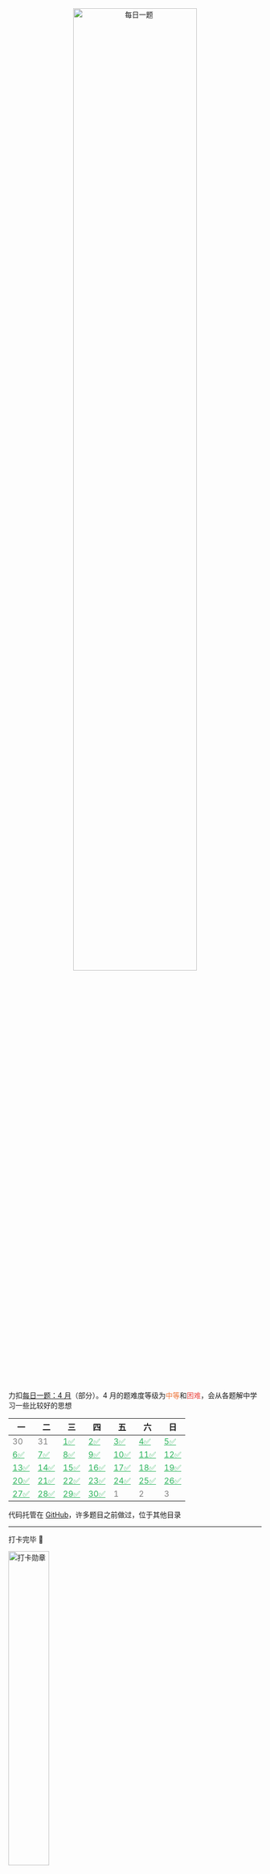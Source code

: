 <center>
<img src="https://cdn.jsdelivr.net/gh/JingqingLin/Blog/docs/leetcode-daily-challenges/_images/daily-challenges.png" alt="每日一题" width="70%"/>
</center>

力扣<a href="https://leetcode-cn.com/problemset/2020-04/" target="_blank">每日一题：4 月</a>（部分）。4 月的题难度等级为<font color=#ed7336>中等</font>和<font color=#ec4c47>困难</font>，会从各题解中学习一些比较好的思想

| 一                                                                                                                        | 二                                                                                                                                     | 三                                                                                                                                               | 四                                                                                                             | 五                                                                                                                        | 六                                                                                                                   | 日                                                                                                               |
| ------------------------------------------------------------------------------------------------------------------------- | -------------------------------------------------------------------------------------------------------------------------------------- | ------------------------------------------------------------------------------------------------------------------------------------------------ | -------------------------------------------------------------------------------------------------------------- | ------------------------------------------------------------------------------------------------------------------------- | -------------------------------------------------------------------------------------------------------------------- | ---------------------------------------------------------------------------------------------------------------- |
| <font color=gray>30</font>                                                                                                | <font color=gray>31</font>                                                                                                             | <a style="color: #2DB55D;" href="https://leetcode-cn.com/problems/maximum-nesting-depth-of-two-valid-parentheses-strings" target="_blank">1✅</a> | <a style="color: #2DB55D;" href="https://leetcode-cn.com/problems/game-of-life" target="_blank">2✅</a>         | <a style="color: #2DB55D;" href="https://leetcode-cn.com/problems/string-to-integer-atoi" target="_blank">3✅</a>          | <a style="color: #2DB55D;" href="https://leetcode-cn.com/problems/trapping-rain-water" target="_blank">4✅</a>        | <a style="color: #2DB55D;" href="https://leetcode-cn.com/problems/lfu-cache" target="_blank">5✅</a>              |
| <a style="color: #2DB55D;" href="https://leetcode-cn.com/problems/edit-distance" target="_blank">6✅</a>                   | <a style="color: #2DB55D;" href="https://leetcode-cn.com/problems/rotate-matrix-lcci" target="_blank">7✅</a>                           | <a style="color: #2DB55D;" href="https://leetcode-cn.com/problems/ji-qi-ren-de-yun-dong-fan-wei-lcof" target="_blank">8✅</a>                     | <a style="color: #2DB55D;" href="https://leetcode-cn.com/problems/generate-parentheses" target="_blank">9✅</a> | <a style="color: #2DB55D;" href="https://leetcode-cn.com/problems/reverse-words-in-a-string" target="_blank">10✅</a>      | <a style="color: #2DB55D;" href="https://leetcode-cn.com/problems/super-egg-drop" target="_blank">11✅</a>            | <a style="color: #2DB55D;" href="https://leetcode-cn.com/problems/intersection-lcci" target="_blank">12✅</a>     |
| <a style="color: #2DB55D;" href="https://leetcode-cn.com/problems/design-twitter" target="_blank">13✅</a>                 | <a style="color: #2DB55D;" href="https://leetcode-cn.com/problems/add-two-numbers-ii" target="_blank">14✅</a>                          | <a style="color: #2DB55D;" href="https://leetcode-cn.com/problems/01-matrix" target="_blank">15✅</a>                                             | <a style="color: #2DB55D;" href="https://leetcode-cn.com/problems/merge-intervals" target="_blank">16✅</a>     | <a style="color: #2DB55D;" href="https://leetcode-cn.com/problems/jump-game" target="_blank">17✅</a>                      | <a style="color: #2DB55D;" href="https://leetcode-cn.com/problems/container-with-most-water" target="_blank">18✅</a> | <a style="color: #2DB55D;" href="https://leetcode-cn.com/problems/count-the-repetitions" target="_blank">19✅</a> |
| <a style="color: #2DB55D;" href="https://leetcode-cn.com/problems/number-of-islands" target="_blank">20✅</a>              | <a style="color: #2DB55D;" href="https://leetcode-cn.com/problems/count-number-of-nice-subarrays" target="_blank">21✅</a>              | <a style="color: #2DB55D;" href="https://leetcode-cn.com/problems/binary-tree-right-side-view" target="_blank">22✅</a>                           | <a style="color: #2DB55D;" href="https://leetcode-cn.com/problems/coin-lcci" target="_blank">23✅</a>           | <a style="color: #2DB55D;" href="https://leetcode-cn.com/problems/shu-zu-zhong-de-ni-xu-dui-lcof" target="_blank">24✅</a> | <a style="color: #2DB55D;" href="https://leetcode-cn.com/problems/permutations" target="_blank">25✅</a>              | <a style="color: #2DB55D;" href="https://leetcode-cn.com/problems/merge-k-sorted-lists" target="_blank">26✅</a>  |
| <a style="color: #2DB55D;" href="https://leetcode-cn.com/problems/search-in-rotated-sorted-array" target="_blank">27✅</a> | <a style="color: #2DB55D;" href="https://leetcode-cn.com/problems/shu-zu-zhong-shu-zi-chu-xian-de-ci-shu-lcof" target="_blank">28✅</a> | <a style="color: #2DB55D;" href="https://leetcode-cn.com/problems/find-in-mountain-array" target="_blank">29✅</a>                                | <a style="color: #2DB55D;" href="https://leetcode-cn.com/problems/happy-number" target="_blank">30✅</a>        | <font color=gray>1</font>                                                                                                 | <font color=gray>2</font>                                                                                            | <font color=gray>3</font>                                                                                        |

代码托管在 <a href="https://github.com/JingqingLin/LeetCode/tree/master/%E6%AF%8F%E6%97%A5%E4%B8%80%E9%A2%98%20-%202020.04" target="_blank">GitHub</a>，许多题目之前做过，位于其他目录

---

打卡完毕 🎉

<img src="https://cdn.jsdelivr.net/gh/JingqingLin/Blog/docs/leetcode-daily-challenges/_images/medal.png" alt="打卡勋章" width="40%"/>

---

## 1. 有效括号的嵌套深度

!> [1111](https://leetcode-cn.com/problems/maximum-nesting-depth-of-two-valid-parentheses-strings/). 有效括号的嵌套深度

题目很啰嗦。嵌套深度就是栈的最大深度，A 和 B 要求把栈的深度尽量对等分，所以可以把栈的深度为奇数的分给 B，偶数的分给 A

```java
Seq     =   (  (  )  (  (  )  )  (  )  )
嵌套深度 = [ 1, 2, 2, 2, 3, 3, 2, 2, 2, 1]
分组情况 = [ A, B, B, B, A, A, B, B, B, A]
最后输出 = [ 0, 1, 1, 1, 0, 0, 1, 1, 1, 0]

public static int[] maxDepthAfterSplit(String seq) {
    int[] ans = new int[seq.length()];
    int depth = 0;
    int index = 0;
    for (char c : seq.toCharArray()) {
        if (c == '(') {
            depth++;
            ans[index++] = depth % 2;
        } else {
            ans[index++] = depth % 2;
            depth--;
        }
    }
    return ans;
}
```

## 2. 生命游戏

!> [289](https://leetcode-cn.com/problems/game-of-life/). 生命游戏

如何原地解决？https://leetcode-cn.com/problems/game-of-life/solution/sheng-ming-you-xi-by-leetcode-solution/

## 3. 接雨水

!> [42](https://leetcode-cn.com/problems/trapping-rain-water/). 接雨水

直接看[官方题解](https://leetcode-cn.com/problems/trapping-rain-water/solution/jie-yu-shui-by-leetcode/)

### ⭐ 动态编程

左右各扫描一次

<img src="https://cdn.jsdelivr.net/gh/JingqingLin/ImageHosting@master/img/171688e72b1e69a4.png" width="70%"/>

### 双指针 和 单调栈

## 4. LFU缓存

!> [460](https://leetcode-cn.com/problems/lfu-cache/). LFU缓存

> 请你为 最不经常使用（LFU）缓存算法设计并实现数据结构。它应该支持以下操作：get 和 put
> - get(key) - 如果键存在于缓存中，则获取键的值（总是正数），否则返回 -1
> - put(key, value) - 如果键已存在，则变更其值；如果键不存在，请插入键值对。当缓存达到其容量时，则应该在插入新项之前，使最不经常使用的项无效。在此问题中，当存在平局（即两个或更多个键具有相同使用频率）时，应该去除**最近**最少使用的键
> 
> 「项的使用次数」就是自插入该项以来对其调用 get 和 put 函数的次数之和。使用次数会在对应项被移除后置为 0

键的移除条件：先比使用频率，再比最后一次的使用时间

### 哈希表 + 优先队列（$O(logN)$ 解法）
哈希表用于查找键是否在缓存中。优先队列用于判断移除哪个键，它根据键的**使用频率**和**最后使用时间**维护一个堆

对于 `get` 操作，
- 通过哈希表判断键是否在缓存中
  - 若存在，更新使用频率和最后使用时间，并更新优先队列
  - 若不存在，返回 -1

对于 `put` 操作，
- 若键在缓存中，则等同于进行一次 `get`
- 若不存在，则需要把键加入缓存
  - 若缓存已满，根据 `键的移除条件` 移除键，再初始化一个 Node 并加入哈希表和优先队列
  - 若缓存未满，初始化一个 Node 并加入哈希表和优先队列

由于键的**使用频率**和**最后使用时间**被频繁调用，我们创建一个 Node 类来保存这些信息，并通过实现 Comparable 接口来使其“支持排序”（或实现优先队列的 Comparator 接口）

```java
private static class Node implements Comparable<Node> {
    int key;
    int value;
    int frequency;
    int globalTime;
    public Node() {
    }
    public Node(int key, int value, int globalTime) {
        this.key = key;
        this.value = value;
        frequency = 1;
        this.globalTime = globalTime;
    }
    @Override
    public int compareTo(Node node) {
        int diff = frequency - node.frequency;
        return diff != 0 ? diff : globalTime - node.globalTime;
    }
}
```

哈希表的查找时间复杂度为 $O(1)$，优先队列的插入和删除操作时间复杂度为 $O(logN)$

代码<a href="https://github.com/JingqingLin/LeetCode/blob/master/%E6%AF%8F%E6%97%A5%E4%B8%80%E9%A2%98%20-%202020.04/460.%20LFU%E7%BC%93%E5%AD%98/src/BFS.java" target="_blank">在这<a>

## 5. ⭐ 旋转矩阵

!> 面试题 [01.07](https://leetcode-cn.com/problems/rotate-matrix-lcci/). 旋转矩阵 

### 原地旋转

https://leetcode-cn.com/problems/rotate-matrix-lcci/solution/xuan-zhuan-ju-zhen-by-leetcode-solution/

### 两次翻转

上下翻 + 对角线翻

## 6. 翻转字符串里的单词

!> [151](https://leetcode-cn.com/problems/reverse-words-in-a-string/). 翻转字符串里的单词

### 使用语言特性

很多语言对字符串提供了 `split`（拆分），`reverse`（翻转）和 `join`（连接）等方法，因此我们可以简单的调用内置的 API 完成操作

```java
public static String reverseWords(String s) {
    // 除去开头和末尾的空白字符
    s = s.trim();
    // 正则匹配连续的空白字符作为分隔符分割
    List<String> wordList = Arrays.asList(s.split("\\s+"));
    Collections.reverse(wordList);
    return String.join(" ", wordList);
}
```

- 学到一个新方法 `String.join()`：为 charSequence 加入 delimiter（分隔符）

### 双端队列

- 学到一个新方法 `StringBuilder.setLength()`

## 7. 鸡蛋掉落

!> [887](https://leetcode-cn.com/problems/super-egg-drop/). 鸡蛋掉落

### 动态规划

李永乐老师视频讲解：

<!-- B 站嵌入参数调整：https://www.xbeibeix.com/bilibili3/ -->

<!-- 保持宽高比（js）：https://blog.csdn.net/sloafer/article/details/82659360 -->

B 站：

<!-- <iframe src="//player.bilibili.com/player.html?aid=96214853&bvid=BV1KE41137PK&cid=164251653&page=1&high_quality=1&danmaku=0" allowfullscreen scrolling="no" frameborder="0" sandbox="allow-top-navigation allow-same-origin allow-forms allow-scripts"></iframe> -->

[bilibili](https://player.bilibili.com/player.html?aid=96214853&bvid=BV1KE41137PK&cid=164251653&page=1&high_quality=1&danmaku=0 ':include :type=iframe width=100% height=550px')

<!-- 油管：

<iframe width="80%" src="https://www.youtube.com/embed/mLV_vOet0ss" frameborder="0" allow="accelerometer; autoplay; encrypted-media; gyroscope; picture-in-picture" allowfullscreen></iframe>

[YouTube](https://www.youtube.com/embed/mLV_vOet0ss ':include :type=iframe width=100% height=400px') -->

dp 思想截图：

<img src="https://cdn.jsdelivr.net/gh/JingqingLin/ImageHosting@master/img/17209992c0189ec2.png" width="70%"/>

按照动规思想写出代码，

```java
public static int superEggDrop(int K, int N) {
    // N 层 K 蛋
    int[][] dp = new int[K + 1][N + 1];
    for (int i = 1; i <= K; i++) {
        dp[i][1] = 1;
    }
    for (int j = 1; j <= N; j++) {
        dp[1][j] = j;
    }
    // 蛋先遍历
    for (int i = 2; i <= K; i++) {
        for (int j = 2; j <= N; j++) {
            int min = Integer.MAX_VALUE;
            for (int k = 1; k <= j; k++) {
                min = Math.min(min, Math.max(dp[i - 1][k - 1], dp[i][j - k]) + 1);
            }
            dp[i][j] = min;
        }
    }
    return dp[K][N];
}
```

提交后超时。从转移方程入手，我们可以发现 `Math.max(dp[i - 1][k - 1], dp[i][j - k]) + 1` 中，

- 当 `k` 增大时，`dp[i - 1][k - 1]` 是递增的，因为层数 `k` 越多，需要的次数就越多
- 当 `k` 增大时，`dp[i][j - k]` 是递减的，因为层数 `j - k` 越小，需要的次数就越少

类似于下图：

<img src="https://cdn.jsdelivr.net/gh/JingqingLin/ImageHosting@master/img/1917068-20200413205206516-1038290242.png" width="60%"/>

因此 max 在两者相交时取到最小值。那么我们令 `low = 1, high = j`（当前总楼层数），`index = (low + high) / 2`

```java
public static int superEggDrop(int K, int N) {
    ...
    // 蛋先遍历 + 二分查找
    for (int i = 2; i <= K; i++) {
        for (int j = 2; j <= N; j++) {
            int low = 2, high = j;
            while (low < high) {
                int m = low + (high - low) / 2;
                // y1 递增，y2 递减
                int y1 = dp[i - 1][m - 1], y2 = dp[i][j - m];
                if (y1 > y2) {
                    high = m - 1;
                } else if (y1 < y2) {
                    low = m + 1;
                } else {
                    low = high = m;
                }
            }
            // low 和 high 有可能是不相等的 low - 1 = high，因为他们的交点不在整数层上
            if (low == high) {
                dp[i][j] = Math.max(dp[i - 1][low - 1], dp[i][j - low]) + 1;
            } else {
                dp[i][j] = Math.min(Math.max(dp[i - 1][low - 1], dp[i][j - low]), Math.max(dp[i - 1][high - 1], dp[i][j - high])) + 1;
            }
        }
    }
    return dp[K][N];
}
```

### 决策单调性、数学法

[官方题解](https://leetcode-cn.com/problems/super-egg-drop/solution/ji-dan-diao-luo-by-leetcode-solution/)

## 8. 设计推特

!> [355](https://leetcode-cn.com/problems/design-twitter/). 设计推特

关键在于 `getNewsFeed(userId)`（获取最近十条推文流）如何设计，有两种思路：

1. 将所有推文存储到链表（准确地说用链表 + 哈希表。链表用来保持时间顺序；哈希表用于对推文和用户做映射关系），获得推流时，判断推文是否满足要求
2. 将推文根据用户 ID 分开存储，每个用户的推文用链表 + 哈希表存储。那么问题其实就等价于有若干个有序的链表，我们需要找到它们合起来最近的十条推文，问题就转化为 ⭐[合并 K 个排序链表](https://leetcode-cn.com/problems/merge-k-sorted-lists/)

## 9. 两数相加 II

!> [445](https://leetcode-cn.com/problems/add-two-numbers-ii/). 两数相加 II

题目建议不修改（反转）链表，所以通过**栈**暂存链表以达到反转效果

## 10. 01 矩阵

!> [542](https://leetcode-cn.com/problems/01-matrix/). 01 矩阵

### ⭐ BFS
遍历矩阵，若为 0 ，则把 0 加入队列并开始 BFS，设置一个 distance 变量记录 BFS 层数，遇到 1 则更新层数。对于矩阵中的每个 0，都要从它开始做 BFS，但这样的时间复杂度非常高，如下地图


0 <font color=red>0</font> 0  
0 1 0  
<font color=green>0</font> <font color=blue>1</font> 1  

若先从红色的 0 点开始 BFS，那么蓝色的 1 会被更新成 2；再从绿色的 0 点开始 BFS，蓝色的 1 会被重新更新为 1。所以从每个 0 点更新距离的方法可能会对某个点进行多次更新（要取最小值），导致时间复杂度非常高

代码<a href="https://paste.ubuntu.com/p/GTYDkdBFPr/" target="_blank">在这</a>

解决的方法是一次性把所有的 0 都加入队列，成为 BFS 的第一层。那么经过一次 BFS，所有距离为 1 的点都会入队；第二次 BFS，所有距离为 2 的点都会入队...

本题和三月份做过的两题“[1162](https://leetcode-cn.com/problems/as-far-from-land-as-possible/). 地图分析（2020.03.29）”和“[994](https://leetcode-cn.com/problems/rotting-oranges/). 腐烂的橘子（2020.03.04）”本质上相同


代码<a href="https://paste.ubuntu.com/p/5xP2YXwnzY/" target="_blank">在这</a>

### 动态规划
[官方题解](https://leetcode-cn.com/problems/01-matrix/solution/01ju-zhen-by-leetcode-solution/)

## 11. ⭐ 合并区间

!> [56](https://leetcode-cn.com/problems/merge-intervals/). 合并区间

> 第一眼看起来和<a href="https://leetcode-cn.com/problems/non-overlapping-intervals/" target="_blank">无重叠区间</a>很像，想用贪心做，但失败了


<img src="https://cdn.jsdelivr.net/gh/JingqingLin/ImageHosting@master/img/1917068-20200416122039044-909212316.png" width="70%"/>

按左端点排序，遍历区间，将合并后的区间放到“合并数组”中：
- 若“合并数组”为空，则把当前区间（排序后的第一个区间）加入“合并数组”
- **若当前区间的左端点小于等于“合并数组”最后一个区间的右端点**，说明有重合，只需更新“合并数组”的右区间
- 若若当前区间的左端点大于“合并数组”最后一个区间的右端点，则把当前区间加入“合并数组”

```java
public static int[][] merge(int[][] intervals) {
    int[][] mergedArray = new int[intervals.length][];
    Arrays.sort(intervals, (o1, o2) -> o1[0] - o2[0]);
    int index = -1;
    for (int i = 0; i < intervals.length; i++) {
        int leftEnd = intervals[i][0], rightEnd = intervals[i][1];
        if (index == -1 || mergedArray[index][1] < leftEnd) {
            mergedArray[++index] = intervals[i];
        } else if (mergedArray[index][1] >= leftEnd) {
            mergedArray[index][1] = Math.max(rightEnd, mergedArray[index][1]);
        }
    }
    return Arrays.copyOf(mergedArray, index + 1);
}
```

## 12. 跳跃游戏

!> [55](https://leetcode-cn.com/problems/jump-game/). 跳跃游戏

### BFS
把能跳到的位置加入队列，若最后一个点入队，返回 true

### ⭐ 贪心思想
> 我怎么就想不到呢 TAT

我们依次遍历数组中的每一个位置，并**实时**维护**最远可以到达的位置**

对于当前遍历到的位置 $x$，如果它在**最远可以到达的位置**的范围内，那么我们就可以从某点通过若干次跳跃到达该位置，因此我们可以用 $x + nums[x]$ 更新最远可以到达的位置；如果它超出了**最远可以到达的位置**，则无法到达终点

```java
public static boolean canJump(int[] nums) {
    int n = nums.length;
    int rightMost = 0;
    for (int i = 0; i < n; ++i) {
        if (i <= rightMost) {
            rightMost = Math.max(rightMost, i + nums[i]);
            if (rightMost >= n - 1) {
                return true;
            }
        } else {
            break;
        }
    }
    return false;
}
```

## 13. 盛最多水的容器

!> [11](https://leetcode-cn.com/problems/container-with-most-water/). 盛最多水的容器

暴力法也可做，双指针法不太想得到

### 双指针
**移动较短的那根**  
因为短指针限制了高度，如果移动长指针不可能增加整体的高度，而底在不断减少，所以移动短指针来**尝试**增加最大高度

<img src="https://cdn.jsdelivr.net/gh/JingqingLin/ImageHosting@master/img/1718b05343351be3.gif" width="70%"/>

## 14. ⭐ 统计重复个数

!> [466](https://leetcode-cn.com/problems/count-the-repetitions/). 统计重复个数

### 暴力法
循环方法一直报错，先暴力提交通过

```java
public static int getMaxRepetitions(String s1, int n1, String s2, int n2) {
    char[] c1 = s1.toCharArray();
    char[] c2 = s2.toCharArray();
    // i 为 s2 的索引
    int i = 0, num1 = 0, num2 = 0;
    while (num1 < n1) {
        for (char c : c1) {
            if (c == c2[i]) {
                if (i == c2.length - 1) {
                    i = 0;
                    num2++;
                } else {
                    i++;
                }
            }
        }
        num1++;
    }
    return num2 / n2;
}
```

### 找出循环节
一开始一直在找 s2 和 s1 之间的倍数关系，但始终有错误，以下测试用例为易错用例

```
"bacaba", 3, "abacab", 1
"baba", 11, "baab", 1
"niconiconi", 99981, "nico", 81
```

于是参考[官方题解](https://leetcode-cn.com/problems/count-the-repetitions/solution/tong-ji-zhong-fu-ge-shu-by-leetcode-solution/)，用循环节的方法（官方题解讲得不怎么清楚），代码 copy 了[这个](https://leetcode-cn.com/problems/count-the-repetitions/solution/java-1msxiang-xi-zhu-shi-by-feixiang-4/)题解<font color=gray>，我怎么就想不到呢 TAT</font>

- 什么是循环节？
    - 可以类比无限循环小数，如果从小数部分的某一位起向右进行到某一位止的一节数字「循环」出现，首尾衔接，称这种小数为「无限循环小数」，这一节数字称为「无限循环小数」。比如对于 `3.56789789789...` 这个无限循环小数，它的小数部分就是以 `789` 为一个「**循环节**」在无限循环，且开头可能会有部分不循环的部分，这个数字中即为 `56`

> S1 = [s1, n1]

我们可以将不断循环的 `s2` 组成的字符串类比作上面小数部分，去找是否存在一个子串，即「循环节」，满足不断在 `s2` 中循环，且这个**循环节能对应固定数量的 `s1`**。如下图所示，在第一次出现后，`s2` 的子串 `bdadc` 构成一个循环节：之后 `bdadc` 的每次出现都需要有相应的两段 `s1`

<img src="https://cdn.jsdelivr.net/gh/JingqingLin/ImageHosting@master/img/1917068-20200419124501610-1792810743.png" width="70%"/>

- 如何找出循环节？
  1. 以 `s1` 为单位循环遍历 `S1 = [s1,n1]`，同时维护为 `s2` 一个指针 `p`，记录现在指向 `s2` 中的哪个位置。若两字符串字符相等，则 `p++`（指向了 `s2` 的后一个位置）
  2. 我们记录每次结束遍历 `s1` 后 `p` 的位置，若 `p` 的位置之前和以前某一次一样，那么这两次 `p` 之间存在一个循环节

以上方图片为例，在黄色箭头处记录 `p` 的位置，我们发现第一次和第三次遍历 `s1` 结束后 `p` 的位置相同，都指向了 `s2` 的第三个字符 `c`，因此 `bdadc` 构成一个循环节

接着，我们只需求出一个**循环节**包括了几个 `s1` 和 `s2`，就可以根据循环节的个数（看<a href="https://github.com/JingqingLin/LeetCode/blob/master/%E6%AF%8F%E6%97%A5%E4%B8%80%E9%A2%98%20-%202020.04/466.%20%E7%BB%9F%E8%AE%A1%E9%87%8D%E5%A4%8D%E4%B8%AA%E6%95%B0/src/Solution.java" target="_blank">代码</a>）求出答案

- 如何处理开头和末尾的情况？
    - 最后一个 `s1` 不遍历，然后只需求出第一个循环节结束之前（上图第三个黄色箭头之前）遍历 `s2` 的次数


## 15. 统计「优美子数组」

!> [1248](https://leetcode-cn.com/problems/count-number-of-nice-subarrays/). 统计「优美子数组」

> 这题没想出来 TAT

这老兄的方法妙，<a href="https://leetcode-cn.com/problems/count-number-of-nice-subarrays/solution/zui-jian-dan-jie-fa-bie-yong-shi-yao-shuang-zhi-zh/" target="_blank">链接</a>

「优美子数组」的个数取决于**以奇数为端点的数组的左右两边偶数个数**。以 `[2, 2, 2, 1, 2, 2, 1, 2, 2, 2], k = 2` 为例，我们取 `[1, 2, 2, 1]` 作为**以奇数为端点的数组**，此数组左右两边各有三个偶数，穷举左边偶数的情况：

[<font color=red>1, 2, 2, 1,</font> ...]  
[2, <font color=red>1, 2, 2, 1,</font> ...]  
[2, 2, <font color=red>1, 2, 2, 1,</font> ...]  
[2, 2, 2, <font color=red>1, 2, 2, 1,</font> ...]

有四种情况，同理右边也是四种。因此当 `[1, 2, 2, 1]` 作为**以奇数为端点的数组**时，共有 4 * 4 = 16 个「优美子数组」

根据此方法，可写出代码


## 16. 二叉树的右视图

!> [199](https://leetcode-cn.com/problems/binary-tree-right-side-view/). 二叉树的右视图

> 不能单条线递归，如下情况，5 不会被遍历进去

<img src="https://cdn.jsdelivr.net/gh/JingqingLin/ImageHosting@master/img/1917068-20200422101831118-2042260186.png" width="30%"/>

BFS，⭐ DFS 皆可。BFS 先把左子树入队，DFS 先递归右子树

## 17. 💣 硬币

!> [面试题 08.11](https://leetcode-cn.com/problems/coin-lcci/). 硬币

DFS 也可以做，但是会 `java.lang.StackOverflowError`

> 0 - 1 背包的变种，完全背包问题
>
>**完全背包问题**
>- 有 $n$ 种物品，每种物品的单件重量为 $w[i]$,价值为 $c[i]$。现有一个容量为 $V$ 的背包，问如何选取物品放入背包，使得背包内物品的总价值最大。其中每种物品都有无穷件
>
>通用转移方程（从小到大枚举），要么不放第 $i$ 件物品，要么放：
>
>${dp}[{i}][{v}]=\max ({dp}[{i}-1][{v}], {dp}[{i}][{v}-{w}[{i}]]+{c}[{i}])$  
$\quad(1 ≤ {i} ≤ {n}, {w}[{i}] ≤ {v} ≤ {V})$

回到本题：


有四种类型的物品（硬币），每种物品（硬币）的重量（面值） $coins[i]$ 为 1，5，10，25，背包的容量（总面值）为 n，求共有几种可能性，使背包内物品的总重量（总面值）为 n 

**dp 数组定义**：

$dp[i][j]$ 表示前 $i$ 种硬币组成面值为 $j$ 时的方法数

**初始值**：
- $dp[0][j]$ 表示 0 种硬币组成面值 $j$，不可能有方案，因此是 0
- $dp[i][0]$ 表示多种硬币组成面值 $0$，只有一种方案，一枚也不选

**状态转移方程**：

${dp}[{i}][{j}]= {dp}[{i}-1][{j}] + {dp}[{i}][{j}-{coins}[{i}]]$  
$\quad(1 ≤ {i} ≤ 4, {coins}[{i}] ≤ {j} ≤ {n})$

当遍历到第 $i$ 种硬币时，组成面值 $j$ 的硬币有两种可能：选了第 $i$ 种硬币面值刚好达到 $j$，不选它面值就已经达到 $j$
- $dp[i - 1][j]$ 表示当前硬币不选
- $dp[i][j - coins[i])$ 表示当前硬币选了

再进行空间优化...

## 18. 💣 数组中的逆序对

!> [面试题51](https://leetcode-cn.com/problems/shu-zu-zhong-de-ni-xu-dui-lcof/). 数组中的逆序对

剑指 Offer 里的题

### 暴力法
暴力法时间复杂度为 $O(n^2)$，不通过

### 归并排序
今天的[官方题解](https://leetcode-cn.com/problems/shu-zu-zhong-de-ni-xu-dui-lcof/solution/shu-zu-zhong-de-ni-xu-dui-by-leetcode-solution/)很棒

以下摘自官方题解（有修改）：

> 求逆序对和归并排序又有什么关系呢？关键就在于「归并」当中「并」的过程。我们通过一个实例来看看。假设我们有两个**有序序列**等待合并，分别是 $L = \{ 8, 12, 16, 22, 100 \}$ 和 $R = \{ 9, 26, 55, 64, 91 \}$。一开始我们用指针 `lPtr = 0` 指向 $L$ 的首部，`midPtr = (lPtr + rPtr) / 2` 指向 $L$ 的尾部，`rPtr = 0` 指向 $R$ 的头部。记已经合并好的部分为 $M$。
>
> ```java
> L = [8, 12, 16, 22, 100]   R = [9, 26, 55, 64, 91]  M = [8]
>      |                          |
>    lPtr                       rPtr
> ```
>
> 我们发现 `lPtr` 指向的元素小于 `rPtr` 指向的元素，我们把左边的 $8$ 加入了答案，我们发现右边没有数比 $8$ 小，所以 $8$ 对逆序数的「贡献」为 $0$。并把 `lPtr` 后移一位。
>
> ```java
> L = [8, 12, 16, 22, 100]   R = [9, 26, 55, 64, 91]  M = [8, 9]
>         |                       |
>       lPtr                     rPtr
> ```
>
> 接着我们继续合并，把 $9$ 加入了答案，此时 $L$ 中 `lPtr` 和它之后的数（`[12, 16, 22, 100]`）都比 $9$ 大，说明 $9$ 对逆序数的贡献为 $4$。并把 `rPtr` 后移一位。
>
> 我们发现用这种「算贡献」的思想在合并的过程中计算逆序对的数量的时候，只发生在 `L[lPtr] > R[rPtr]` 时，并且贡献了 `midPtr - lPtr + 1` 个逆序数


**归并排序的优化：**
若 Partition 后，左子数组的最右元素 <= 右子数组的最左元素，则说明（左 + 右数组）已经有序，无需 Merge 这一步

```java
// 已经有序
if (nums[mid] <= nums[mid + 1]) {
    return leftCount + rightCount;
}
```

用时缩短：

<img src="https://cdn.jsdelivr.net/gh/JingqingLin/ImageHosting@master/img/1917068-20200424131835707-200222903.png" width="70%"/>

## 19. 合并K个排序链表

!> [23](https://leetcode-cn.com/problems/merge-k-sorted-lists/). 合并K个排序链表

看[官方题解](https://leetcode-cn.com/problems/merge-k-sorted-lists/solution/he-bing-kge-pai-xu-lian-biao-by-leetcode-solutio-2/)完事

## 20. 搜索旋转排序数组

!> [33](https://leetcode-cn.com/problems/search-in-rotated-sorted-array/). 搜索旋转排序数组

本题若用 $O(n)$ 完成则无意义，考查的是对二分查找的应用

先应用一次二分找出最小或最大值（它们），确定目标值的范围，再应用一次二分查找即可

```java
// 找出最小值
int l = 0, r = len - 1;
while (l < r) {
    int m = l + (r - l) / 2;
    if (nums[m] > nums[r]) {
        l = m + 1;
    }
    else {
        r = m;
    }
}
```

## 21. ⭐ 数组中数字出现的次数

!> [面试题56 - I](https://leetcode-cn.com/problems/shu-zu-zhong-shu-zi-chu-xian-de-ci-shu-lcof/). 数组中数字出现的次数

要求时间复杂度$O(n)$，空间复杂度$O(1)$

> 想到往位运算方向靠，但没想出解法 TAT

**思路**：异或 + 分组

具体看[题解](https://leetcode-cn.com/problems/shu-zu-zhong-shu-zi-chu-xian-de-ci-shu-lcof/solution/jie-di-qi-jiang-jie-fen-zu-wei-yun-suan-by-eddievi/)，截图<a href="https://img2020.cnblogs.com/blog/1917068/202004/1917068-20200428110544221-407370357.png" target="_blank">备份</a>

## 22. 山脉数组中查找目标值

!> [1095](https://leetcode-cn.com/problems/find-in-mountain-array/). 山脉数组中查找目标值

> 考查二分查找的知识

如何查找峰值？代码如下

```java
int maxIndex = 0;
while (l < r) {
    int m = l + (r - l) / 2;
    int temp = mountainArr[m];
    int left = mountainArr[m - 1];
    int right = mountainArr[m + 1];
    if (temp > left && temp > right) {
        maxIndex = m;
        break;
    } else if (temp > left) {
        l = m + 1;
    } else if (temp > right) {
        r = m;
    }
}
```